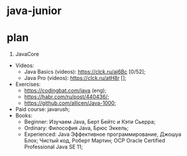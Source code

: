 # java-junior
# plan 

1. JavaCore
  - Videos:
    - Java Basics (videos): https://clck.ru/aj6Bc [0/52];
    - Java Pro (videos): https://clck.ru/atH8r [];
  - Exercises:
    - https://codingbat.com/java (eng);
    - https://habr.com/ru/post/440436/;
    - https://github.com/allicen/Java-1000;
  - Paid course: javarush;
  - Books:
    - Beginner: Изучаем Java, Берт Бейтс и Кэти Сьерра;
    - Ordinary: Философия Java, Брюс Эккель;
    - Experienced: Java Эффективное программирование, Джошуа Блох; Чистый код, Роберт Мартин; OCP Oracle Certified Professional Java SE 11;


  

  

